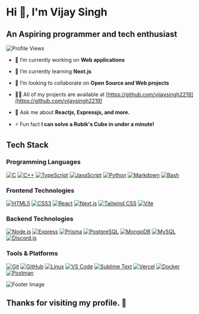 # Hi 👋, I'm Vijay Singh

## An Aspiring programmer and tech enthusiast

![Profile Views](https://komarev.com/ghpvc/?username=vijaysingh2219&label=Profile%20views&color=orange&style=flat&abbreviated=true)

- 🔭 I’m currently working on **Web applications**

- 🌱 I’m currently learning **Next.js**

- 👯 I’m looking to collaborate on **Open Source and Web projects**

- 👨‍💻 All of my projects are available at [https://github.com/vijaysingh2219](https://github.com/vijaysingh2219)

- 💬 Ask me about **Reactjs, Expressjs, and more.**

- ⚡ Fun fact **I can solve a Rubik's Cube in under a minute!**

## Tech Stack

### Programming Languages

[![C](https://skillicons.dev/icons?i=c)](https://www.cprogramming.com/)
[![C++](https://skillicons.dev/icons?i=cpp)](https://www.w3schools.com/cpp/)
[![TypeScript](https://skillicons.dev/icons?i=typescript)](https://www.typescriptlang.org/)
[![JavaScript](https://skillicons.dev/icons?i=js)](https://developer.mozilla.org/en-US/docs/Web/JavaScript)
[![Python](https://skillicons.dev/icons?i=python)](https://www.python.org/)
[![Markdown](https://skillicons.dev/icons?i=markdown)](https://www.markdownguide.org/)
[![Bash](https://skillicons.dev/icons?i=bash)](https://www.gnu.org/software/bash/)

### Frontend Technologies

[![HTML5](https://skillicons.dev/icons?i=html)](https://www.w3.org/html/)
[![CSS3](https://skillicons.dev/icons?i=css)](https://www.w3schools.com/css/)
[![React](https://skillicons.dev/icons?i=react)](https://reactjs.org/)
[![Next.js](https://skillicons.dev/icons?i=nextjs)](https://nextjs.org/)
[![Tailwind CSS](https://skillicons.dev/icons?i=tailwind)](https://tailwindcss.com/)
[![Vite](https://skillicons.dev/icons?i=vite)](https://vitejs.dev/)

### Backend Technologies

[![Node.js](https://skillicons.dev/icons?i=nodejs)](https://nodejs.org/)
[![Express](https://skillicons.dev/icons?i=express)](https://expressjs.com/)
[![Prisma](https://skillicons.dev/icons?i=prisma)](https://www.prisma.io/)
[![PostgreSQL](https://skillicons.dev/icons?i=postgresql)](https://www.postgresql.org/)
[![MongoDB](https://skillicons.dev/icons?i=mongodb)](https://www.mongodb.com/)
[![MySQL](https://skillicons.dev/icons?i=mysql)](https://www.mysql.com/)
[![Discord.js](https://skillicons.dev/icons?i=discordjs)](https://discord.js.org/)

### Tools & Platforms

[![Git](https://skillicons.dev/icons?i=git)](https://git-scm.com/)
[![GitHub](https://skillicons.dev/icons?i=github)](https://www.github.com/)
[![Linux](https://skillicons.dev/icons?i=linux)](https://www.linux.org/)
[![VS Code](https://skillicons.dev/icons?i=vscode)](https://code.visualstudio.com/)
[![Sublime Text](https://skillicons.dev/icons?i=sublime)](https://www.sublimetext.com/)
[![Vercel](https://skillicons.dev/icons?i=vercel)](https://vercel.com/)
[![Docker](https://skillicons.dev/icons?i=docker)](https://www.docker.com/)
[![Postman](https://skillicons.dev/icons?i=postman)](https://www.postman.com/)

<!-- Footer -->

![Footer Image](https://capsule-render.vercel.app/api?type=waving&color=gradient&height=65&section=footer)

## Thanks for visiting my profile. 🌟
